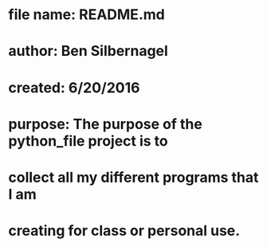 # file name: README.md
# author: Ben Silbernagel
# created: 6/20/2016
# purpose: The purpose of the python_file project is to
#          collect all my different programs that I am
#          creating for class or personal use.